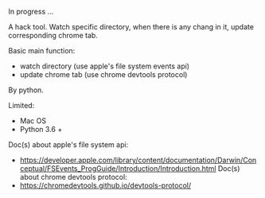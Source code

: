 In progress ...

A hack tool. Watch specific directory, when there is any chang in it, update corresponding chrome tab.

Basic main function:
- watch directory (use apple's file system events api)
- update chrome tab (use chrome devtools protocol)

By python.

Limited:
- Mac OS
- Python 3.6 +

Doc(s) about apple's file system api:
- https://developer.apple.com/library/content/documentation/Darwin/Conceptual/FSEvents_ProgGuide/Introduction/Introduction.html
Doc(s) about chrome devtools protocol: 
- https://chromedevtools.github.io/devtools-protocol/


